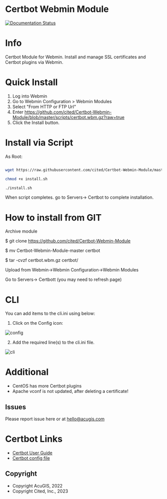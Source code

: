 
# Certbot Webmin Module

[![Documentation Status](https://readthedocs.org/projects/certbot-webmin-module/badge/?version=latest)](https://certbot.citedcorp.com/en/latest/?badge=latest)

# Info
Certbot Module for Webmin.  Install and manage SSL certificates and Certbot plugins via Webmin.

# Quick Install

1. Log into Webmin
2. Go to Webmin Configuration > Webmin Modules
3. Select "From HTTP or FTP Url"
4. Enter https://github.com/cited/Certbot-Webmin-Module/blob/master/scripts/certbot.wbm.gz?raw=true
5. Click the Install button.


# Install via Script

As Root:

```bash

wget https://raw.githubusercontent.com/cited/Certbot-Webmin-Module/master/scripts/install.sh

chmod +x install.sh

./install.sh
```

When script completes. go to Servers-> Certbot to complete installation.

# How to install from GIT
Archive module

$ git clone https://github.com/cited/Certbot-Webmin-Module

$ mv Certbot-Webmin-Module-master certbot

$ tar -cvzf certbot.wbm.gz certbot/


Upload from Webmin->Webmin Configuration->Webmin Modules

Go to Servers-> Certbott (you may need to refresh page)

# CLI

You can add items to the cli.ini using below:

1. Click on the Config icon:

![config](https://user-images.githubusercontent.com/655540/210635536-59ff1641-5095-490b-b51f-a68874359ddf.jpg)

2. Add the required line(s) to the cli.ini file.

![cli](https://user-images.githubusercontent.com/655540/210635555-ac53987a-558f-479d-9460-010c8b18433a.jpg)

# Additional
- CentOS has more Certbot plugins
- Apache vconf is not updated, after deleting a certificate!

## **Issues**
Please report issue here or at hello@acugis.com

# Certbot Links
- [Certbot User Guide](https://certbot.eff.org/docs/using.html)
- [Certbot config file](https://certbot.eff.org/docs/using.html#config-file)

Copyright
---------

* Copyright AcuGIS, 2022
* Copyright Cited, Inc., 2023
